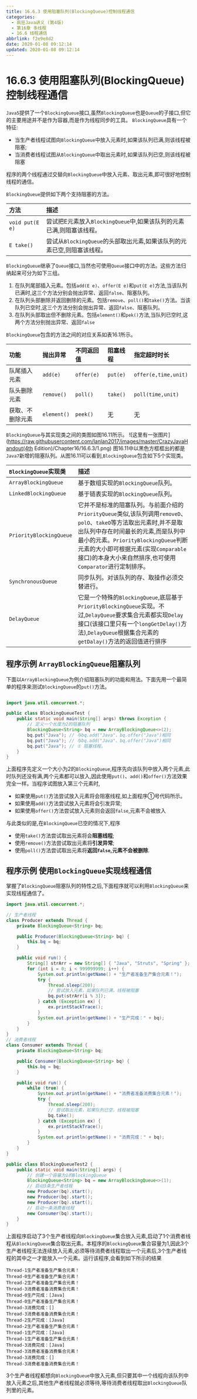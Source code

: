 ```yaml
---
title: 16.6.3 使用阻塞队列(BlockingQueue)控制线程通信
categories:
  - 疯狂Java讲义 (第4版)
  - 第16章 多线程
  - 16.6 线程通信
abbrlink: f2e9e8d2
date: 2020-01-08 09:12:14
updated: 2020-01-08 09:12:14
---
```

# 16.6.3 使用阻塞队列(BlockingQueue)控制线程通信
`Java5`提供了一个`BlockingQueue`接口,虽然`BlockingQueue`也是`Queue`的子接口,但它的主要用途并不是作为容器,而是作为线程同步的工具。
`BlockingQueue`具有一个特征:
- 当生产者线程试图向`BlockingQueue`中放入元素时,如果该队列已满,则该线程被阻塞;
- 当消费者线程试图从`BlockingQueue`中取出元素时,如果该队列已空,则该线程被阻塞

程序的两个线程通过交替向`BlockingQueue`中放入元素、取出元素,即可很好地控制线程的通信。

`BlockingQueue`提供如下两个支持阻塞的方法。

|方法|描述|
|:--|:--|
|`void put(E e)`|尝试把E元素放入`BlockingQueue`中,如果该队列的元素已满,则阻塞该线程。|
|`E take()`|尝试从`BlockingQueue`的头部取出元素,如果该队列的元素已空,则阻塞该线程。|

`BlockingQueue`继承了`Queue`接口,当然也可使用`Queue`接口中的方法。这些方法归纳起来可分为如下三组。

1. 在队列尾部插入元素。包括`add(E e)`、`offer(E e)`和`put(E e)`方法,当该队列已满时,这三个方法分别会抛出异常、返回`false`、阻塞队列。
2. 在队列头部删除并返回删除的元素。包括`remove`、`poll()`和`take()`方法。当该队列已空时,这三个方法分别会抛出异常、返回`false`、阻塞队列。
3. 在队列头部取出但不删除元素。包括`element()`和`pek()`方法,当队列已空时,这两个方法分别抛出异常、返回`false`

`BlockingQueue`包含的方法之间的对应关系如表16.1所示。

|功能|抛出异常|不同返回值|阻塞线程|指定超时时长|
|:---|:---|:---|:---|:---|
|队尾插入元素|`add(e)`|`offer(e)`|`put(e)`|`offer(e,time,unit)`|
|队头删除元素|`remove()`|`poll()`|`take()`|`poll(time,unit)`|
|获取、不删除元素|`element()`|`peek()`|无|无|

`BlockingQueue`与其实现类之间的类图如图16.11所示。
![这里有一张图片](https://raw.githubusercontent.com/lanlan2017/images/master/CrazyJavaHandout(4th Edition)/Chapter16/16.6.3/1.png)
图16.11中以黑色方框框出的都是`Java7`新增的阻塞队列。从图16.11可以看到,`BlockingQueue`包含如下5个实现类。

|`BlockingQueue`实现类|描述|
|:---|:---|
|`ArrayBlockingQueue`|基于数组实现的`BlockingQueue`队列。|
|`LinkedBlockingQueue`|基于链表实现的`BlockingQueue`队列。|
|`PriorityBlockingQueue`|它并不是标准的阻塞队列。与前面介绍的`PriorityQueue`类似,该队列调用`removeD`、`polO`、`takeO`等方法取出元素时,并不是取出队列中存在时间最长的元素,而是队列中最小的元素。`PriorityBlockingQueue`判断元素的大小即可根据元素(实现`Comparable`接口)的本身大小来自然排序,也可使用`Comparator`进行定制排序。|
|`SynchronousQueue`|同步队列。对该队列的存、取操作必须交替进行。|
|`DelayQueue`|它是一个特殊的`BlockingQueue`,底层基于`PriorityBlockingQueue`实现。不过,`DelayQueue`要求集合元素都实现`Delay`接口(该接口里只有一个`longGetDelay()`方法),`DelayQueue`根据集合元素的`getDalay()`方法的返回值进行排序|

## 程序示例 `ArrayBlockingQueue`阻塞队列
下面以`ArrayBlockingQueue`为例介绍阻塞队列的功能和用法。下面先用一个最简单的程序来测试`BlockingQueue`的`put()`方法。
```java

import java.util.concurrent.*;

public class BlockingQueueTest {
	public static void main(String[] args) throws Exception {
		// 定义一个长度为2的阻塞队列
		BlockingQueue<String> bq = new ArrayBlockingQueue<>(2);
		bq.put("Java"); // 与bq.add("Java"、bq.offer("Java")相同
		bq.put("Java"); // 与bq.add("Java"、bq.offer("Java")相同
		bq.put("Java"); // ① 阻塞线程。
	}
}
```
上面程序先定义一个大小为2的`BlockingQueue`,程序先向该队列中放入两个元素,此时队列还没有满,两个元素都可以放入,因此使用`put()`、`add()`和`offer()`方法效果完全一样。当程序试图放入第三个元素时,
- 如果使用`put()`方法尝试放入元素将会阻塞线程,如上面程序①号代码所示。
- 如果使用`add()`方法尝试放入元素将会引发异常;
- 如果使用`offer()`方法尝试放入元素则会返回`false`,元素不会被放入

与此类似的是,在`BlockingQueue`已空的情况下,程序
- 使用`take()`方法尝试取出元素将会**阻塞线程**;
- 使用`remove()`方法尝试取出元素将**引发异常**;
- 使用`poll()`方法尝试取出元素将**返回`false`,元素不会被删除**.

## 程序示例 使用`BlockingQueue`实现线程通信
掌握了`BlockingQueue`阻塞队列的特性之后,下面程序就可以利用`BlockingQueue`来实现线程通信了。
```java
import java.util.concurrent.*;

// 生产者线程
class Producer extends Thread {
    private BlockingQueue<String> bq;

    public Producer(BlockingQueue<String> bq) {
        this.bq = bq;
    }

    public void run() {
        String[] strArr = new String[] { "Java", "Struts", "Spring" };
        for (int i = 0; i < 999999999; i++) {
            System.out.println(getName() + "生产者准备生产集合元素！");
            try {
                Thread.sleep(200);
                // 尝试放入元素，如果队列已满，线程被阻塞
                bq.put(strArr[i % 3]);
            } catch (Exception ex) {
                ex.printStackTrace();
            }
            System.out.println(getName() + "生产完成：" + bq);
        }
    }
}
// 消费者线程
class Consumer extends Thread {
    private BlockingQueue<String> bq;

    public Consumer(BlockingQueue<String> bq) {
        this.bq = bq;
    }

    public void run() {
        while (true) {
            System.out.println(getName() + "消费者准备消费集合元素！");
            try {
                Thread.sleep(200);
                // 尝试取出元素，如果队列已空，线程被阻塞
                bq.take();
            } catch (Exception ex) {
                ex.printStackTrace();
            }
            System.out.println(getName() + "消费完成：" + bq);
        }
    }
}

public class BlockingQueueTest2 {
    public static void main(String[] args) {
        // 创建一个容量为1的BlockingQueue
        BlockingQueue<String> bq = new ArrayBlockingQueue<>(1);
        // 启动3条生产者线程
        new Producer(bq).start();
        new Producer(bq).start();
        new Producer(bq).start();
        // 启动一条消费者线程
        new Consumer(bq).start();
    }
}
```
上面程序启动了3个生产者线程向`BlockingQueue`集合放入元素,启动了1个消费者线程从`BlockingQueue`集合取出元素。本程序的`BlockingQueue`集合容量为1,因此3个生产者线程无法连续放入元素,必须等待消费者线程取出一个元素后,3个生产者线程的其中之一才能放入一个元素。运行该程序,会看到如下所示的结果
```
Thread-1生产者准备生产集合元素！
Thread-0生产者准备生产集合元素！
Thread-2生产者准备生产集合元素！
Thread-3消费者准备消费集合元素！
Thread-0生产完成：[Java]
Thread-0生产者准备生产集合元素！
Thread-3消费完成：[]
Thread-3消费者准备消费集合元素！
Thread-2生产完成：[Java]
Thread-2生产者准备生产集合元素！
Thread-1生产完成：[Java]
Thread-1生产者准备生产集合元素！
Thread-3消费完成：[Java]
Thread-3消费者准备消费集合元素！
Thread-3消费完成：[]
Thread-3消费者准备消费集合元素！
```
3个生产者线程都想向`BlockingQueue`中放入元素,但只要其中一个线程向该队列中放入元素之后,其他生产者线程就必须等待,等待消费者线程取出`BlockingQueue`队列里的元素。

<!-- CrazyJavaHandout(4th Edition)/Chapter16/16.6.3/ -->
